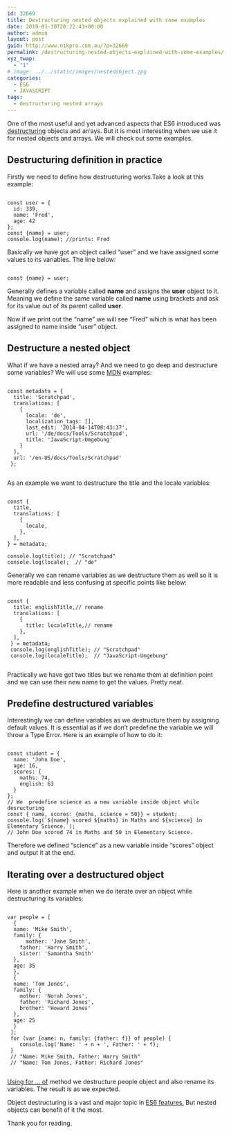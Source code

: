 ```yaml
---
id: 32669
title: Destructuring nested objects explained with some examples
date: 2019-01-30T20:22:43+00:00
author: admin
layout: post
guid: http://www.nikpro.com.au/?p=32669
permalink: /destructuring-nested-objects-explained-with-some-examples/
xyz_twap:
  - "1"
# image: ../../static/images/nestedobject.jpg
categories:
  - ES6
  - JAVASCRIPT
tags:
  - destructuring nested arrays
---
```

One of the most useful and yet advanced aspects that ES6 introduced was [destructuring](http://www.nikpro.com.au/using-es6-destructuring-in-react-application-codes/) objects and arrays. But it is most interesting when we use it for nested objects and arrays. We will check out some examples.

## Destructuring definition in practice

Firstly we need to define how destructuring works.Take a look at this example:


```

const user = {
  id: 339,
  name: 'Fred',
  age: 42
};
const {name} = user;
console.log(name); //prints: Fred

```


Basically we have got an object called &#8220;user&#8221; and we have assigned some values to its variables. The line below:


```

const {name} = user;

```


Generally defines a variable called **name** and assigns the **user** object to it. Meaning we define the same variable called **name** using brackets and ask for its value out of its parent called **user**. 

Now if we print out the &#8220;name&#8221; we will see &#8220;Fred&#8221; which is what has been assigned to name inside &#8220;user&#8221; object.

## Destructure a nested object

What if we have a nested array? And we need to go deep and destructure some variables? We will use some <a href="https://developer.mozilla.org/en-US/docs/Web/JavaScript/Reference/Operators/Destructuring_assignment" target="_blank" rel="noreferrer noopener" aria-label="MDN (opens in a new tab)">MDN</a> examples:


```

const metadata = {
  title: 'Scratchpad',
  translations: [
    {
      locale: 'de',
      localization_tags: [],
      last_edit: '2014-04-14T08:43:37',
      url: '/de/docs/Tools/Scratchpad',
      title: 'JavaScript-Umgebung'
    }
  ],
  url: '/en-US/docs/Tools/Scratchpad'
 };
 
```


As an example we want to destructure the title and the locale variables:


```

const { 
  title,
  translations: [
    {
      locale,
    },
  ],
} = metadata;

console.log(title); // "Scratchpad"
console.log(locale);  // "de"

```


Generally we can rename variables as we destructure them as well so it is more readable and less confusing at specific points like below:


```

const {
  title: englishTitle,// rename
  translations: [
    {
      title: localeTitle,// rename
    },
  ],
 } = metadata;
 console.log(englishTitle); // "Scratchpad"
 console.log(localeTitle);  // "JavaScript-Umgebung"
 
```


Practically we have got two titles but we rename them at definition point and we can use their new name to get the values. Pretty neat.

## Predefine destructured variables

Interestingly we can define variables as we destructure them by assigning default values. It is essential as if we don&#8217;t predefine the variable we will throw a Type Error. Here is an example of how to do it:


```

const student = {
  name: 'John Doe',
  age: 16,
  scores: {
    maths: 74,
    english: 63
  }
};
// We  predefine science as a new variable inside object while desructuring
const { name, scores: {maths, science = 50}} = student;
console.log(`${name} scored ${maths} in Maths and ${science} in Elementary Science.`);
// John Doe scored 74 in Maths and 50 in Elementary Science.

```


Therefore we defined &#8220;science&#8221; as a new variable inside &#8220;scores&#8221; object and output it at the end.

## Iterating over a destructured object

Here is another example when we do iterate over an object while destructuring its variables:


```

var people = [
  {
  name: 'Mike Smith',
  family: {
      mother: 'Jane Smith',
    father: 'Harry Smith',
    sister: 'Samantha Smith'
  },
  age: 35
  },
  {
  name: 'Tom Jones',
  family: {
    mother: 'Norah Jones',
    father: 'Richard Jones',
    brother: 'Howard Jones'
  },
  age: 25
  }
 ];
 for (var {name: n, family: {father: f}} of people) {
    console.log('Name: ' + n + ', Father: ' + f);
 }
 // "Name: Mike Smith, Father: Harry Smith"
 // "Name: Tom Jones, Father: Richard Jones"
 
```


[Using for &#8230; of](http://www.nikpro.com.au/converting-objects-to-arrays-and-looping-through-them-with-object-keys-and-object-values/) method we destructure people object and also rename its variables. The result is as we expected.

Object destructuring is a vast and major topic in [ES6 features.](http://www.nikpro.com.au/using-es6-destructuring-in-react-application-codes/) But nested objects can benefit of it the most.

Thank you for reading.
